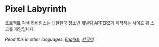 # Pixel Labyrinth
프로젝트 픽셀 라비린스는 대한한국 청소년 개발팀 APPERZ가 제작하는 사이드 횡 스크롤 게임입니다.

*Read this in other languages: [English](README.md), [한국어](README.ko.md).*
